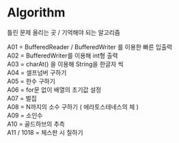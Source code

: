 # Algorithm

틀린 문제 올리는 곳 / 기억해야 되는 알고리즘


A01 = BufferedReader / BufferedWriter 를 이용한 빠른 입출력   
A02 = BufferedWriter를 이용해 int형 출력   
A03 = charAt() 을 이용해 String을 한글자 씩  
A04 = 셀프넘버 구하기   
A05 = 한수 구하기   
A06 = for문 없이 배열의 초기값 설정   
A07 = 벌집   
A08 = N까지의 소수 구하기 ( 에라토스테네스의 체 )  
A09 = 소인수   
A10 = 골드하브의 추측   
A11 / 1018
  = 체스판 시 칠하기
